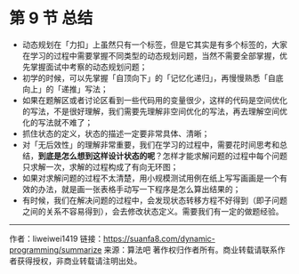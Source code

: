# 第 9 节 总结

- 动态规划在「力扣」上虽然只有一个标签，但是它其实是有多个标签的，大家在学习的过程中需要掌握不同类型的动态规划问题，当然不需要全部掌握，优先掌握面试中考察的动态规划问题；
- 初学的时候，可以先掌握「自顶向下」的「记忆化递归」，再慢慢熟悉「自底向上」的「递推」写法；
- 如果在题解区或者讨论区看到一些代码用的变量很少，这样的代码是空间优化的写法，不是很好理解，我们需要先理解非空间优化的写法，再去理解空间优化的写法就不难了；
- 抓住状态的定义，状态的描述一定要非常具体、清晰；
- 对「无后效性」的理解非常重要，我们在学习的过程中，需要花时间思考和总结，**到底是怎么想到这样设计状态的呢**？怎样才能求解问题的过程中每个问题只求解一次，求解的过程构成了有向无环图；
- 如果对求解问题的过程不太清楚，用小规模测试用例在纸上写写画画是一个有效的办法，就是画一张表格手动写一下程序是怎么算出结果的；
- 有时候，我们在解决问题的过程中，会发现状态转移方程不好得到（即子问题之间的关系不容易得到），会去修改状态定义。需要我们有一定的做题经验。



---

作者：liweiwei1419
链接：https://suanfa8.com/dynamic-programming/summarize
来源：算法吧
著作权归作者所有。商业转载请联系作者获得授权，非商业转载请注明出处。